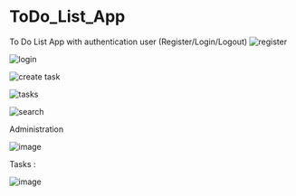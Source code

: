 # ToDo_List_App
To Do List App with authentication user (Register/Login/Logout)
![register](https://user-images.githubusercontent.com/73079423/170847564-f4be3411-8b57-4b1b-b01b-5b8e1b03b35b.jpg)

![login](https://user-images.githubusercontent.com/73079423/170847573-d74cc449-6f51-424b-881f-8434618a2bda.jpg)

![create task](https://user-images.githubusercontent.com/73079423/170847581-f5d4b799-1226-4700-84e7-2fc72b9f7ce0.jpg)

![tasks](https://user-images.githubusercontent.com/73079423/170847587-19edadbe-29a7-47bf-b97d-d5ae35d2b119.jpg)

![search](https://user-images.githubusercontent.com/73079423/170847589-5b3ca6ea-5334-44b8-9993-d2d3fb0427bb.jpg)

Administration 

![image](https://user-images.githubusercontent.com/73079423/171305851-23ad2aca-0d0d-4acd-9ad5-f057c4215242.png)

Tasks :

![image](https://user-images.githubusercontent.com/73079423/171305910-9a5b4e85-89fb-4c12-8567-035dbccd84b7.png)



